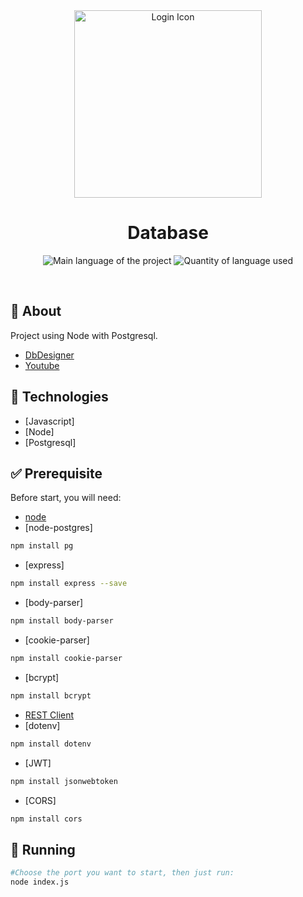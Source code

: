 <div align="center" id="top"> 
  <img align="center" width="300px" src="https://cdn.pixabay.com/photo/2020/03/17/17/46/database-4941338_960_720.png" alt="Login Icon" />
</div>

<h1 align="center">Database</h1>

<p align="center">
  <img alt="Main language of the project" src="https://img.shields.io/github/languages/top/Hir4/database?color=56BEB8">

  <img alt="Quantity of language used" src="https://img.shields.io/github/languages/count/Hir4/database?color=56BEB8">
</p>

<br>

## :dart: About ##

Project using Node with Postgresql.
- [DbDesigner](https://dbdesigner.page.link/rpCrAKi6qsG5MtDLA)
- [Youtube](https://www.youtube.com/watch?v=bL7rH82yQEA)

## :rocket: Technologies ##

- [Javascript]
- [Node]
- [Postgresql]

## :white_check_mark: Prerequisite ##

Before start, you will need:
- [node](https://nodejs.org/en/)
- [node-postgres]
```bash
npm install pg
```
- [express]
```bash
npm install express --save
```
- [body-parser]
```bash
npm install body-parser
```
- [cookie-parser]
```bash
npm install cookie-parser
```
- [bcrypt]
```bash
npm install bcrypt
```
- [REST Client](https://marketplace.visualstudio.com/items?itemName=humao.rest-client)
- [dotenv]
```bash
npm install dotenv
```
- [JWT]
```bash
npm install jsonwebtoken
```
- [CORS]
```bash
npm install cors
```


## :checkered_flag: Running

```bash
#Choose the port you want to start, then just run:
node index.js
```
